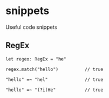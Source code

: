 # snippets
Useful code snippets

## RegEx
`let regex: RegEx = "he"`

`regex.match("hello")          // true`

`"hello" =~ "hel"              // true`

`"hello" =~ "(?i)He"           // true`
